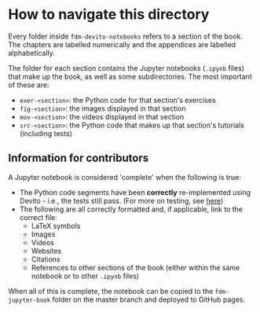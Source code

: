 # How to navigate this directory

Every folder inside `fdm-devito-notebooks` refers to a section of the book. The chapters are labelled numerically and the appendices are labelled alphabetically.

The folder for each section contains the Jupyter notebooks (`.ipynb` files) that make up the book, as well as some subdirectories. The most important of these are:

* `exer-<section>`: the Python code for that section's exercises
* `fig-<section>`: the images displayed in that section
* `mov-<section>`: the videos displayed in that section
* `src-<section>`: the Python code that makes up that section's tutorials (including tests)

## Information for contributors

A Jupyter notebook is considered 'complete' when the following is true:

* The Python code segments have been **correctly** re-implemented using Devito - i.e., the tests still pass. (For more on testing, see [here](https://github.com/devitocodes/devito_book/wiki/How-do-I-test-a-notebook-or-set-of-notebooks-with-Devito-implementations%3F))
* The following are all correctly formatted and, if applicable, link to the correct file:
  * LaTeX symbols
  * Images
  * Videos
  * Websites
  * Citations
  * References to other sections of the book (either within the same notebook or to other `.ipynb` files)
  
When all of this is complete, the notebook can be copied to the `fdm-jupyter-book` folder on the master branch and deployed to GitHub pages.
